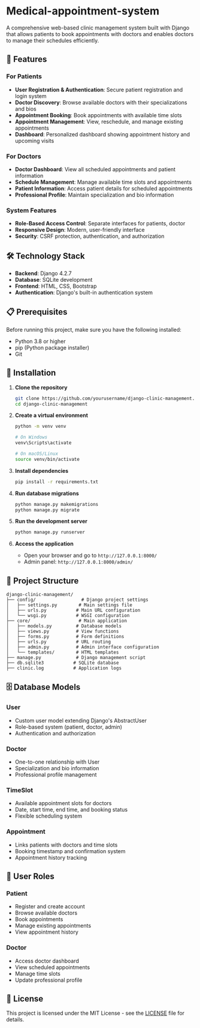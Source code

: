 # Medical-appointment-system


A comprehensive web-based clinic management system built with Django that allows patients to book appointments with doctors and enables doctors to manage their schedules efficiently.

## 🏥 Features

### For Patients
- **User Registration & Authentication**: Secure patient registration and login system
- **Doctor Discovery**: Browse available doctors with their specializations and bios
- **Appointment Booking**: Book appointments with available time slots
- **Appointment Management**: View, reschedule, and manage existing appointments
- **Dashboard**: Personalized dashboard showing appointment history and upcoming visits

### For Doctors
- **Doctor Dashboard**: View all scheduled appointments and patient information
- **Schedule Management**: Manage available time slots and appointments
- **Patient Information**: Access patient details for scheduled appointments
- **Professional Profile**: Maintain specialization and bio information

### System Features
- **Role-Based Access Control**: Separate interfaces for patients, doctor
- **Responsive Design**: Modern, user-friendly interface
- **Security**: CSRF protection, authentication, and authorization

## 🛠️ Technology Stack

- **Backend**: Django 4.2.7
- **Database**: SQLite development
- **Frontend**: HTML, CSS, Bootstrap
- **Authentication**: Django's built-in authentication system


## 📋 Prerequisites

Before running this project, make sure you have the following installed:

- Python 3.8 or higher
- pip (Python package installer)
- Git

## 🚀 Installation

1. **Clone the repository**
   ```bash
   git clone https://github.com/yourusername/django-clinic-management.git
   cd django-clinic-management
   ```

2. **Create a virtual environment**
   ```bash
   python -m venv venv
   
   # On Windows
   venv\Scripts\activate
   
   # On macOS/Linux
   source venv/bin/activate
   ```

3. **Install dependencies**
   ```bash
   pip install -r requirements.txt
   ```

4. **Run database migrations**
   ```bash
   python manage.py makemigrations
   python manage.py migrate
   ```

5. **Run the development server**
   ```bash
   python manage.py runserver
   ```

6. **Access the application**
   - Open your browser and go to `http://127.0.0.1:8000/`
   - Admin panel: `http://127.0.0.1:8000/admin/`

## 📁 Project Structure

```
django-clinic-management/
├── config/                 # Django project settings
│   ├── settings.py        # Main settings file
│   ├── urls.py           # Main URL configuration
│   └── wsgi.py           # WSGI configuration
├── core/                  # Main application
│   ├── models.py         # Database models
│   ├── views.py          # View functions
│   ├── forms.py          # Form definitions
│   ├── urls.py           # URL routing
│   ├── admin.py          # Admin interface configuration
│   └── templates/        # HTML templates
├── manage.py             # Django management script
├── db.sqlite3           # SQLite database
├── clinic.log           # Application logs

```

## 🗄️ Database Models

### User
- Custom user model extending Django's AbstractUser
- Role-based system (patient, doctor, admin)
- Authentication and authorization

### Doctor
- One-to-one relationship with User
- Specialization and bio information
- Professional profile management

### TimeSlot
- Available appointment slots for doctors
- Date, start time, end time, and booking status
- Flexible scheduling system

### Appointment
- Links patients with doctors and time slots
- Booking timestamp and confirmation system
- Appointment history tracking


## 👥 User Roles

### Patient
- Register and create account
- Browse available doctors
- Book appointments
- Manage existing appointments
- View appointment history

### Doctor
- Access doctor dashboard
- View scheduled appointments
- Manage time slots
- Update professional profile




## 📝 License

This project is licensed under the MIT License - see the [LICENSE](LICENSE) file for details.



